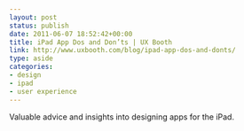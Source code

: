 ```yaml
---
layout: post
status: publish
date: 2011-06-07 18:52:42+00:00
title: iPad App Dos and Don’ts | UX Booth
link: http://www.uxbooth.com/blog/ipad-app-dos-and-donts/
type: aside
categories:
- design
- ipad
- user experience
---
```


Valuable advice and insights into designing apps for the iPad.
